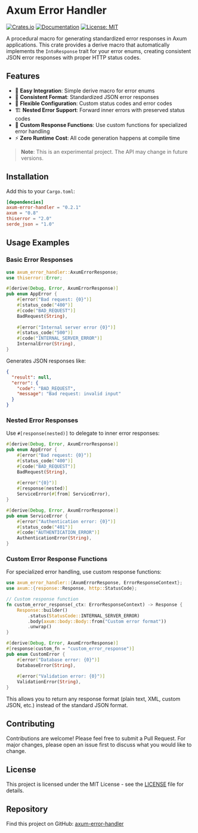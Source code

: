 # Axum Error Handler

[![Crates.io](https://img.shields.io/crates/v/axum-error-handler.svg)](https://crates.io/crates/axum-error-handler)
[![Documentation](https://docs.rs/axum-error-handler/badge.svg)](https://docs.rs/axum-error-handler)
[![License: MIT](https://img.shields.io/badge/License-MIT-yellow.svg)](https://opensource.org/licenses/MIT)

A procedural macro for generating standardized error responses in Axum applications. This crate provides a derive macro that automatically implements the `IntoResponse` trait for your error enums, creating consistent JSON error responses with proper HTTP status codes.

## Features

- 🚀 **Easy Integration**: Simple derive macro for error enums
- 📝 **Consistent Format**: Standardized JSON error responses
- 🔧 **Flexible Configuration**: Custom status codes and error codes
- 🏗️ **Nested Error Support**: Forward inner errors with preserved status codes
- 🎨 **Custom Response Functions**: Use custom functions for specialized error handling
- ⚡ **Zero Runtime Cost**: All code generation happens at compile time

> **Note**: This is an experimental project. The API may change in future versions.

## Installation

Add this to your `Cargo.toml`:

```toml
[dependencies]
axum-error-handler = "0.2.1"
axum = "0.8"
thiserror = "2.0"
serde_json = "1.0"
``` 

## Usage Examples

### Basic Error Responses

```rust
use axum_error_handler::AxumErrorResponse;
use thiserror::Error;

#[derive(Debug, Error, AxumErrorResponse)]
pub enum AppError {
    #[error("Bad request: {0}")]
    #[status_code("400")]
    #[code("BAD_REQUEST")]
    BadRequest(String),
    
    #[error("Internal server error {0}")]
    #[status_code("500")]
    #[code("INTERNAL_SERVER_ERROR")]
    InternalError(String),
}
```

Generates JSON responses like:
```json
{
  "result": null,
  "error": {
    "code": "BAD_REQUEST",
    "message": "Bad request: invalid input"
  }
}
```

### Nested Error Responses

Use `#[response(nested)]` to delegate to inner error responses:

```rust
#[derive(Debug, Error, AxumErrorResponse)]
pub enum AppError {
    #[error("Bad request: {0}")]
    #[status_code("400")]
    #[code("BAD_REQUEST")]
    BadRequest(String),
    
    #[error("{0}")]
    #[response(nested)]
    ServiceError(#[from] ServiceError),
}

#[derive(Debug, Error, AxumErrorResponse)]
pub enum ServiceError {
    #[error("Authentication error: {0}")]
    #[status_code("401")]
    #[code("AUTHENTICATION_ERROR")]
    AuthenticationError(String),
}
```

### Custom Error Response Functions

For specialized error handling, use custom response functions:

```rust
use axum_error_handler::{AxumErrorResponse, ErrorResponseContext};
use axum::{response::Response, http::StatusCode};

// Custom response function
fn custom_error_response(_ctx: ErrorResponseContext) -> Response {
    Response::builder()
        .status(StatusCode::INTERNAL_SERVER_ERROR)
        .body(axum::body::Body::from("Custom error format"))
        .unwrap()
}

#[derive(Debug, Error, AxumErrorResponse)]
#[response(custom_fn = "custom_error_response")]
pub enum CustomError {
    #[error("Database error: {0}")]
    DatabaseError(String),
    
    #[error("Validation error: {0}")]
    ValidationError(String),
}
```

This allows you to return any response format (plain text, XML, custom JSON, etc.) instead of the standard JSON format.

## Contributing

Contributions are welcome! Please feel free to submit a Pull Request. For major changes, please open an issue first to discuss what you would like to change.

## License

This project is licensed under the MIT License - see the [LICENSE](LICENSE) file for details.

## Repository

Find this project on GitHub: [axum-error-handler](https://github.com/MRDavidYen/axum-error-handler)
